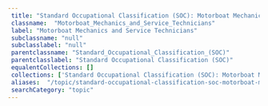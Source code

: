 ```yaml
--- 
 title: "Standard Occupational Classification (SOC): Motorboat Mechanics and Service Technicians" 
 classname:  "Motorboat_Mechanics_and_Service_Technicians" 
 label: "Motorboat Mechanics and Service Technicians" 
 subclassname: "null" 
 subclasslabel: "null" 
 parentclassname: "Standard_Occupational_Classification_(SOC)" 
 parentclasslabel: "Standard Occupational Classification (SOC)" 
 equalentCollections: [] 
 collections: ['Standard Occupational Classification (SOC): Motorboat Mechanics and Service Technicians']
 aliases:  "/topic/standard-occupational-classification-soc-motorboat-mechanics-and-service-technicians"  
 searchCategory: "topic" 
---
```

